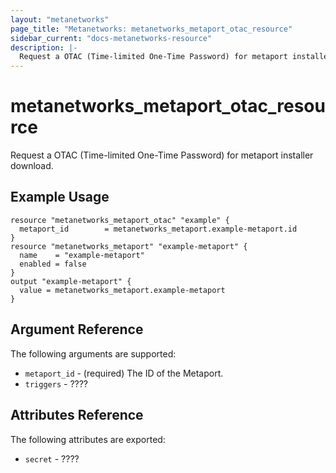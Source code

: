 ```yaml
---
layout: "metanetworks"
page_title: "Metanetworks: metanetworks_metaport_otac_resource"
sidebar_current: "docs-metanetworks-resource"
description: |-
  Request a OTAC (Time-limited One-Time Password) for metaport installer download
---
```


# metanetworks_metaport_otac_resource

Request a OTAC (Time-limited One-Time Password) for metaport installer download.

## Example Usage

```hcl
resource "metanetworks_metaport_otac" "example" {
  metaport_id        = metanetworks_metaport.example-metaport.id
}
resource "metanetworks_metaport" "example-metaport" {
  name    = "example-metaport"
  enabled = false
}
output "example-metaport" {
  value = metanetworks_metaport.example-metaport
}
```

## Argument Reference

The following arguments are supported:

* `metaport_id` - (required) The ID of the Metaport.
* `triggers` - ????

## Attributes Reference

The following attributes are exported:

* `secret` - ????
